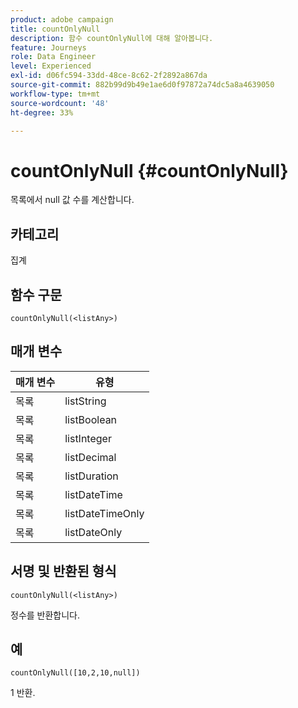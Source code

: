 ```yaml
---
product: adobe campaign
title: countOnlyNull
description: 함수 countOnlyNull에 대해 알아봅니다.
feature: Journeys
role: Data Engineer
level: Experienced
exl-id: d06fc594-33dd-48ce-8c62-2f2892a867da
source-git-commit: 882b99d9b49e1ae6d0f97872a74dc5a8a4639050
workflow-type: tm+mt
source-wordcount: '48'
ht-degree: 33%

---
```


# countOnlyNull {#countOnlyNull}

목록에서 null 값 수를 계산합니다.

## 카테고리

집계

## 함수 구문

`countOnlyNull(<listAny>)`

## 매개 변수

| 매개 변수 | 유형 |
|-----------|------------------|
| 목록 | listString |
| 목록 | listBoolean |
| 목록 | listInteger |
| 목록 | listDecimal |
| 목록 | listDuration |
| 목록 | listDateTime |
| 목록 | listDateTimeOnly |
| 목록 | listDateOnly |

## 서명 및 반환된 형식

`countOnlyNull(<listAny>)`

정수를 반환합니다.

## 예

`countOnlyNull([10,2,10,null])`

1 반환.
